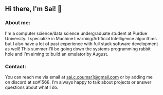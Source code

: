 ## Hi there, I'm Sai! 👋

### About me:
I'm a computer science/data science undergraduate student at Purdue University. I specialize in Machine Learning/Artificial Intelligence algorithms but I also have a lot of past experience with full stack software development as well! This summer I'll be going down the systems programming rabbit hole and I'm aiming to build an emulator by August. 

### Contact:
You can reach me via email at sai.c.coumar1@gmail.com or by adding me on discord at sc#1568. I'm always happy to talk about projects or answer questions about what I do. 
<!--
**saiccoumar/saiccoumar** is a ✨ _special_ ✨ repository because its `README.md` (this file) appears on your GitHub profile.

Here are some ideas to get you started:

- 🔭 I’m currently working on ...
- 🌱 I’m currently learning ...
- 👯 I’m looking to collaborate on ...
- 🤔 I’m looking for help with ...
- 💬 Ask me about ...
- 📫 How to reach me: ...
- 😄 Pronouns: ...
- ⚡ Fun fact: ...
-->
